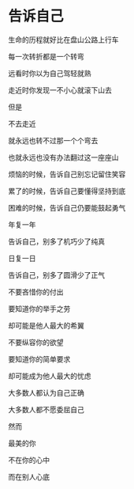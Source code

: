 # 告诉自己

生命的历程就好比在盘山公路上行车

每一次转折都是一个转弯

远看时你以为自己驾轻就熟

走近时你发现一不小心就滚下山去
 
但是

不去走近

就永远也转不过那一个个弯去

也就永远也没有办法翻过这一座座山

烦恼的时候，告诉自己别忘记留住笑容

累了的时候，告诉自己要懂得坚持到底

困难的时候，告诉自己仍要能鼓起勇气

年复一年

告诉自己，别多了机巧少了纯真

日复一日

告诉自己，别多了圆滑少了正气
 
不要吝惜你的付出

要知道你的举手之劳

却可能是他人最大的希翼

不要纵容你的欲望

要知道你的简单要求

却可能成为他人最大的忧虑
 
大多数人都认为自己正确

大多数人都不愿委屈自己

然而

最美的你

不在你的心中

而在别人心底
